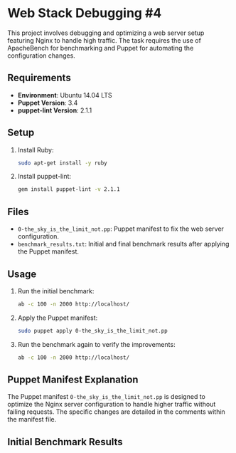 # Web Stack Debugging #4

This project involves debugging and optimizing a web server setup featuring Nginx to handle high traffic. The task requires the use of ApacheBench for benchmarking and Puppet for automating the configuration changes.

## Requirements

- **Environment**: Ubuntu 14.04 LTS
- **Puppet Version**: 3.4
- **puppet-lint Version**: 2.1.1

## Setup

1. Install Ruby:
    ```sh
    sudo apt-get install -y ruby
    ```

2. Install puppet-lint:
    ```sh
    gem install puppet-lint -v 2.1.1
    ```

## Files

- `0-the_sky_is_the_limit_not.pp`: Puppet manifest to fix the web server configuration.
- `benchmark_results.txt`: Initial and final benchmark results after applying the Puppet manifest.

## Usage

1. Run the initial benchmark:
    ```sh
    ab -c 100 -n 2000 http://localhost/
    ```

2. Apply the Puppet manifest:
    ```sh
    sudo puppet apply 0-the_sky_is_the_limit_not.pp
    ```

3. Run the benchmark again to verify the improvements:
    ```sh
    ab -c 100 -n 2000 http://localhost/
    ```

## Puppet Manifest Explanation

The Puppet manifest `0-the_sky_is_the_limit_not.pp` is designed to optimize the Nginx server configuration to handle higher traffic without failing requests. The specific changes are detailed in the comments within the manifest file.

## Initial Benchmark Results


